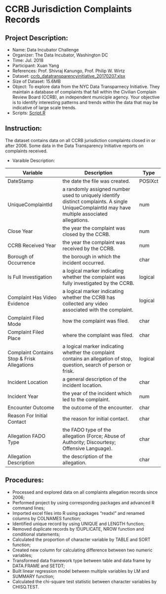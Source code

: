 # CCRB Jurisdiction Complaints Records

## Project Description:
* Name: Data Incubator Challenge
* Organizer: The Data Incubator, Washington DC
* Time: Jul. 2018
* Participant: Xuan Yang
* References: Prof. Shivraj Kanungo, Prof. Philip W. Wirtz
* Dataset: [ccrb_datatransparencyinitiative_20170207.xlsx](ccrb_datatransparencyinitiative_20170207.xlsx)
* Size of Dataset: 15.6MB
* Object: To explore data from the NYC Data Transparnecy Initiative. They maintain a database of complaints that fall within the Civilian Complain Review Board (CCRB), an independent municiple agency. Your objective is to identify interesting patterns and trends within the data that may be indicative of large scale trends.
* Scripts: [Script.R](Script.R)

## Instruction:
The dataset contains data on all CCRB jurisdiction complaints closed in or after 2006. Some data in the Data Transparency Initiative reports on complaints received.

* Varaible Description:

| **Variable** | **Description** | **Type** |
| --- | --- | --- |
| DateStamp | the date the file was created. | POSIXct |
| UniqueComplaintId | a randomly assigned number used to uniquely identify distinct complaints. A single UniqueComplaintId may have multiple associated allegations. | num |
| Close Year | the year the complaint was closed by the CCRB. | num |
| CCRB Received Year | the year the complaint was received by the CCRB. | num |
| Borough of Occurrence | the borough in which the incident occurred. | char |
| Is Full Investigation | a logical marker indicating whether the complaint was fully investigated by the CCRB. | logical |
| Complaint Has Video Evidence | a logical marker indicating whether the CCRB has collected any video associated with the complaint. | logical |
| Complaint Filed Mode | how the complaint was filed. | char |
| Complaint Filed Place | where the complaint was filed. | char |
| Complaint Contains Stop & Frisk Allegations | a logical marker indicating whether the complaint contains an allegation of stop, question, search of person or frisk. | logical |
| Incident Location | a general description of the incident location. | char |
| Incident Year | the year of the incident which led to the complaint. | num |
| Encounter Outcome | the outcome of the encounter. | char |
| Reason For Initial Contact | the reason for initial contact. | char |
| Allegation FADO Type | the FADO type of the allegation (Force; Abuse of Authority; Discourtesy; Offensive Language). | char |
| Allegation Description | the description of the allegation. | char |

## Procedures:
* Processed and explored data on all complaints allegation records since 2006; 
* Performed project by using corresponding packages and advanced R command lines; 
* Imported excel files into R using packages “readxl” and renamed columns by COLNAMES function; 
* Identified unique record by using UNIQUE and LENGTH function; 
* Removed duplicate records by !DUPLICATE, NROW function and conditional statements; 
* Calculated the proportion of character variable by TABLE and SORT function; 
* Created new column for calculating difference between two numeric variables; 
* Transformed data framework type between table and data frame by DATA.FRAME and SETDT; 
* Built linear regression model between multiple variables by LM and SUMMARY function; 
* Calculated the chi-square test statistic between character variables by CHISQ.TEST.
